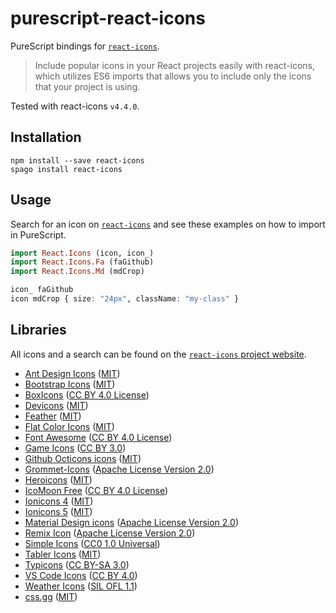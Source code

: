 # purescript-react-icons

PureScript bindings for [`react-icons`](https://react-icons.github.io/react-icons).

> Include popular icons in your React projects easily with react-icons, which utilizes ES6 imports that allows you to include only the icons that your project is using.

Tested with react-icons `v4.4.0`.

## Installation

```shell
npm install --save react-icons
spago install react-icons
```

## Usage

Search for an icon on [`react-icons`](https://react-icons.github.io/react-icons)
and see these examples on how to import in PureScript.

```purescript
import React.Icons (icon, icon_)
import React.Icons.Fa (faGithub)
import React.Icons.Md (mdCrop)

icon_ faGithub
icon mdCrop { size: "24px", className: "my-class" }
```

## Libraries

All icons and a search can be found on the [`react-icons` project website](https://react-icons.github.io/react-icons).

- [Ant Design Icons](https://github.com/ant-design/ant-design-icons) ([MIT](https://opensource.org/licenses/MIT))
- [Bootstrap Icons](https://github.com/twbs/icons) ([MIT](https://opensource.org/licenses/MIT))
- [BoxIcons](https://github.com/atisawd/boxicons) ([CC BY 4.0 License](https://creativecommons.org/licenses/by/4.0))
- [Devicons](https://vorillaz.github.io/devicons) ([MIT](https://opensource.org/licenses/MIT))
- [Feather](https://feathericons.com) ([MIT](https://github.com/feathericons/feather/blob/master/LICENSE))
- [Flat Color Icons](https://github.com/icons8/flat-color-icons) ([MIT](https://opensource.org/licenses/MIT))
- [Font Awesome](https://fontawesome.com) ([CC BY 4.0 License](https://creativecommons.org/licenses/by/4.0))
- [Game Icons](https://game-icons.net) ([CC BY 3.0](https://creativecommons.org/licenses/by/3.0))
- [Github Octicons icons](https://octicons.github.com) ([MIT](https://github.com/primer/octicons/blob/master/LICENSE))
- [Grommet-Icons](https://github.com/grommet/grommet-icons) ([Apache License Version 2.0](http://www.apache.org/licenses))
- [Heroicons](https://github.com/tailwindlabs/heroicons) ([MIT](https://opensource.org/licenses/MIT))
- [IcoMoon Free](https://github.com/Keyamoon/IcoMoon-Free) ([CC BY 4.0 License](https://creativecommons.org/licenses/by/4.0))
- [Ionicons 4](https://ionicons.com) ([MIT](https://github.com/ionic-team/ionicons/blob/master/LICENSE))
- [Ionicons 5](https://ionicons.com) ([MIT](https://github.com/ionic-team/ionicons/blob/master/LICENSE))
- [Material Design icons](http://google.github.io/material-design-icons) ([Apache License Version 2.0](https://github.com/google/material-design-icons/blob/master/LICENSE))
- [Remix Icon](https://github.com/Remix-Design/RemixIcon) ([Apache License Version 2.0](http://www.apache.org/licenses))
- [Simple Icons](https://simpleicons.org) ([CC0 1.0 Universal](https://creativecommons.org/publicdomain/zero/1.0))
- [Tabler Icons](https://github.com/tabler/tabler-icons) ([MIT](https://opensource.org/licenses/MIT))
- [Typicons](http://s-ings.com/typicons) ([CC BY-SA 3.0](https://creativecommons.org/licenses/by-sa/3.0))
- [VS Code Icons](https://github.com/microsoft/vscode-codicons) ([CC BY 4.0](https://creativecommons.org/licenses/by/4.0))
- [Weather Icons](https://erikflowers.github.io/weather-icons) ([SIL OFL 1.1](http://scripts.sil.org/OFL))
- [css.gg](https://github.com/astrit/css.gg) ([MIT](https://opensource.org/licenses/MIT))
